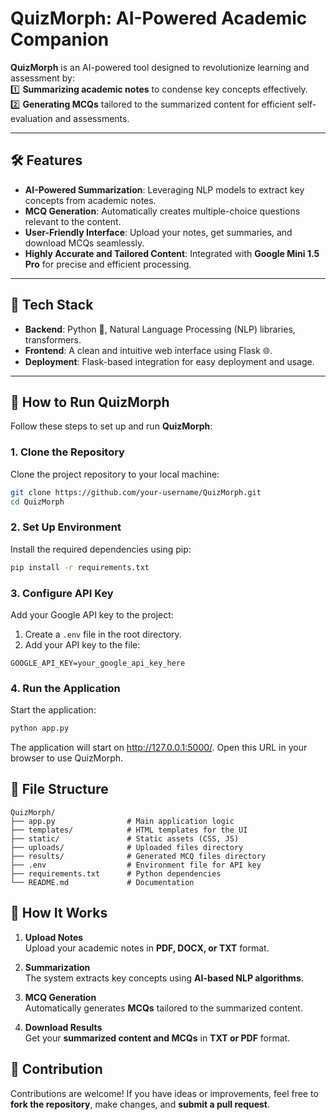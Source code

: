 # QuizMorph: AI-Powered Academic Companion

**QuizMorph** is an AI-powered tool designed to revolutionize learning and assessment by:  
1️⃣ **Summarizing academic notes** to condense key concepts effectively.  
2️⃣ **Generating MCQs** tailored to the summarized content for efficient self-evaluation and assessments.  

---

## 🛠️ Features  
- **AI-Powered Summarization**: Leveraging NLP models to extract key concepts from academic notes.  
- **MCQ Generation**: Automatically creates multiple-choice questions relevant to the content.  
- **User-Friendly Interface**: Upload your notes, get summaries, and download MCQs seamlessly.  
- **Highly Accurate and Tailored Content**: Integrated with **Google Mini 1.5 Pro** for precise and efficient processing.  

---

## 🔧 Tech Stack  
- **Backend**: Python 🐍, Natural Language Processing (NLP) libraries, transformers.  
- **Frontend**: A clean and intuitive web interface using Flask 🌐.  
- **Deployment**: Flask-based integration for easy deployment and usage.  

---

## 🚀 How to Run QuizMorph  

Follow these steps to set up and run **QuizMorph**:  

### 1. Clone the Repository  
Clone the project repository to your local machine:  
```bash  
git clone https://github.com/your-username/QuizMorph.git  
cd QuizMorph
```
### 2.  Set Up Environment
Install the required dependencies using pip:
```bash
pip install -r requirements.txt  
```
### 3. Configure API Key

Add your Google API key to the project:

1. Create a `.env` file in the root directory.  
2. Add your API key to the file:  

```plaintext
GOOGLE_API_KEY=your_google_api_key_here
```
### 4. Run the Application

Start the application:

```bash
python app.py
```
The application will start on http://127.0.0.1:5000/. Open this URL in your browser to use QuizMorph.

## 📂 File Structure
```plaintext
QuizMorph/  
├── app.py                # Main application logic  
├── templates/            # HTML templates for the UI  
├── static/               # Static assets (CSS, JS)  
├── uploads/              # Uploaded files directory  
├── results/              # Generated MCQ files directory  
├── .env                  # Environment file for API key  
├── requirements.txt      # Python dependencies  
└── README.md             # Documentation
```
## 📝 How It Works  

1. **Upload Notes**  
   Upload your academic notes in **PDF, DOCX, or TXT** format.  

2. **Summarization**  
   The system extracts key concepts using **AI-based NLP algorithms**.  

3. **MCQ Generation**  
   Automatically generates **MCQs** tailored to the summarized content.  

4. **Download Results**  
   Get your **summarized content and MCQs** in **TXT or PDF** format.

## 🤝 Contribution  

Contributions are welcome! If you have ideas or improvements, feel free to **fork the repository**, make changes, and **submit a pull request**.  

